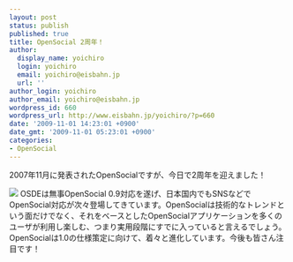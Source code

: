 ```yaml
---
layout: post
status: publish
published: true
title: OpenSocial 2周年！
author:
  display_name: yoichiro
  login: yoichiro
  email: yoichiro@eisbahn.jp
  url: ''
author_login: yoichiro
author_email: yoichiro@eisbahn.jp
wordpress_id: 660
wordpress_url: http://www.eisbahn.jp/yoichiro/?p=660
date: '2009-11-01 14:23:01 +0900'
date_gmt: '2009-11-01 05:23:01 +0900'
categories:
- OpenSocial
---
```


2007年11月に発表されたOpenSocialですが、今日で2周年を迎えました！

![](http://serif.hatelabo.jp/images/cache/a9045a77925729a804efe311519e12b5dd583c65/7240bde2215fa67ebe8fe54039df675e9487f094.gif)
OSDEは無事OpenSocial 0.9対応を遂げ、日本国内でもSNSなどでOpenSocial対応が次々登場してきています。OpenSocialは技術的なトレンドという面だけでなく、それをベースとしたOpenSocialアプリケーションを多くのユーザが利用し楽しむ、つまり実用段階にすでに入っていると言えるでしょう。
OpenSocialは1.0の仕様策定に向けて、着々と進化しています。今後も皆さん注目です！
